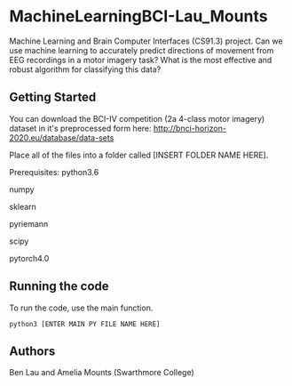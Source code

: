 # MachineLearningBCI-Lau_Mounts
Machine Learning and Brain Computer Interfaces (CS91.3) project. Can we use machine learning to accurately predict directions of movement from EEG recordings in a motor imagery task? What is the most effective and robust algorithm for classifying this data?


## Getting Started

You can download the BCI-IV competition (2a 4-class motor imagery) dataset in it's preprocessed form here: http://bnci-horizon-2020.eu/database/data-sets

Place all of the files into a folder called [INSERT FOLDER NAME HERE].

Prerequisites:
python3.6

numpy

sklearn

pyriemann

scipy

pytorch4.0


## Running the code

To run the code, use the main function.

```
python3 [ENTER MAIN PY FILE NAME HERE]
```


## Authors

Ben Lau and Amelia Mounts (Swarthmore College)
